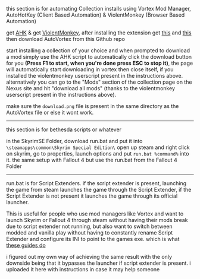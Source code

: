 this section is for automating Collection installs using Vortex Mod Manager, AutoHotKey (Client Based Automation) & ViolentMonkey (Browser Based Automation)

get [AHK](https://www.autohotkey.com/)
& get [ViolentMonkey](https://violentmonkey.github.io/), after installing the extension get [this](https://greasyfork.org/en/scripts/452309-auto-slow-download-nexus-mods) and [this](https://greasyfork.org/en/scripts/483337-nexus-download-collection)
then download AutoVortex from this Github repo

start installing a collection of your choice and when prompted to download a mod simply use the AHK script to automatically click the download button for you **(Press F1 to start, when you're done press ESC to stop it)**, the page will automatically start downloading in vortex then close itself, if you installed the violentmonkey userscript present in the instructions above. alternatively you can go to the "Mods" section of the collection page on the Nexus site and hit "download all mods" (thanks to the violentmonkey userscript present in the instructions above).

make sure the `download.png` file is present in the same directory as the AutoVortex file or else it wont work.




---------------

this section is for bethesda scripts or whatever

in the SkyrimSE Folder, download run.bat and put it into `\steamapps\common\Skyrim Special Edition\`
open up steam and right click on skyrim, go to properties, launch options and put `run.bat %command%` into it.
the same setup with Fallout 4 but use the run.bat from the Fallout 4 Folder

---------------

run.bat is for Script Extenders. if the script extender is present, launching the game from steam launches the game through the Script Extender, if the Script Extender is not present it launches the game through its official launcher.

This is useful for people who use mod managers like Vortex and want to launch Skyrim or Fallout 4 through steam without having their mods break due to script extender not running, but also want to switch between modded and vanilla play without having to constantly rename Script Extender and configure its INI to point to the games exe. which is what [these guides do](https://steamcommunity.com/sharedfiles/filedetails/?id=1291557988)

i figured out my own way of achieving the same result with the only downside being that it bypasses the launcher if script extender is present. i uploaded it here with instructions in case it may help someone
